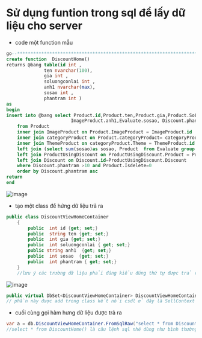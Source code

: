 # Sử dụng funtion trong sql để lấy dữ liệu cho server

- code một function mẫu

```sql
go--**************************************************************************************
create function  DiscountHome()
returns @bang table(id int ,
			  ten nvarchar(100),
			  gia int ,
			  soluongconlai int ,
			  anh1 nvarchar(max),
			  sosao int ,
			  phantram int )
as
begin
insert into @bang select Product.id,Product.ten,Product.gia,Product.SoLuongCoSan as soluongconlai,
						ImageProduct.anh1,Evaluate.sosao, Discount.phantram
	from Product
	inner join ImageProduct on Product.ImageProduct = ImageProduct.id
	inner join categoryProduct on Product.categoryProduct= categoryProduct.id
	inner join ThemeProduct on categoryProduct.Theme = ThemeProduct.id
	left join (select sum(sosao)as sosao, Product  from Evaluate group by Product) as Evaluate on Product.id = Evaluate.Product
	left join ProductUsingDiscount on ProductUsingDiscount.Product = Product.id
	left join Discount on Discount.id=ProductUsingDiscount.Discount
	where Discount.phantram >10 and Product.Isdelete=0
	order by Discount.phantram asc
return
end
```

![image](https://user-images.githubusercontent.com/63473793/89185977-53d59000-d5c5-11ea-8d4e-ee7fe8a8da36.png)

- tạo một class để hứng dữ liệu trả ra

```c#
public class DiscountViewHomeContainer
    {
        public  int id {get; set;}
        public  string ten {get; set;}
        public  int gia {get; set;}
        public  int soluongconlai { get; set;}
        public string anh1  {get; set;}
        public  int sosao  {get; set;}
        public  int phantram { get; set;}
    }
    //lưu ý các trường dữ liệu phải đúng kiểu đúng thứ tự được trả ra từ sql
```

![image](https://user-images.githubusercontent.com/63473793/89186122-8e3f2d00-d5c5-11ea-8ef8-373b215627b8.png)

```c#
public virtual DbSet<DiscountViewHomeContainer> DiscountViewHomeContainer { get; set; }
// phần này được add trong class kết nối csdl ở đây là SellContext : DbContext
```

- cuối cùng gọi hàm hưng dữ liệu được trả ra

```c#
var a = db.DiscountViewHomeContainer.FromSqlRaw("select * from DiscountHome()").ToList();
//select * from DiscountHome() là câu lệnh sql nhé dùng như bình thường truyền tham số như bt
```
